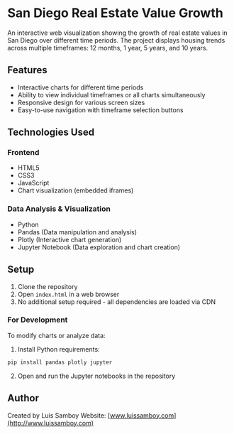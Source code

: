 # San Diego Real Estate Value Growth

An interactive web visualization showing the growth of real estate values in San Diego over different time periods. The project displays housing trends across multiple timeframes: 12 months, 1 year, 5 years, and 10 years.

## Features

- Interactive charts for different time periods
- Ability to view individual timeframes or all charts simultaneously
- Responsive design for various screen sizes
- Easy-to-use navigation with timeframe selection buttons

## Technologies Used

### Frontend
- HTML5
- CSS3
- JavaScript
- Chart visualization (embedded iframes)

### Data Analysis & Visualization
- Python
- Pandas (Data manipulation and analysis)
- Plotly (Interactive chart generation)
- Jupyter Notebook (Data exploration and chart creation)

## Setup

1. Clone the repository
2. Open `index.html` in a web browser
3. No additional setup required - all dependencies are loaded via CDN

### For Development
To modify charts or analyze data:
1. Install Python requirements:
```bash
pip install pandas plotly jupyter
```
2. Open and run the Jupyter notebooks in the repository

## Author

Created by Luis Samboy
Website: [www.luissamboy.com](http://www.luissamboy.com) 